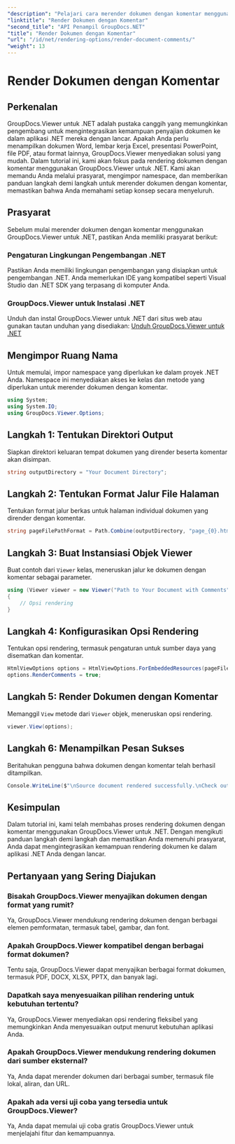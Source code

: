 ```yaml
---
"description": "Pelajari cara merender dokumen dengan komentar menggunakan GroupDocs.Viewer untuk .NET. Ikuti panduan langkah demi langkah kami untuk integrasi yang lancar."
"linktitle": "Render Dokumen dengan Komentar"
"second_title": "API Penampil GroupDocs.NET"
"title": "Render Dokumen dengan Komentar"
"url": "/id/net/rendering-options/render-document-comments/"
"weight": 13
---
```


# Render Dokumen dengan Komentar

## Perkenalan
GroupDocs.Viewer untuk .NET adalah pustaka canggih yang memungkinkan pengembang untuk mengintegrasikan kemampuan penyajian dokumen ke dalam aplikasi .NET mereka dengan lancar. Apakah Anda perlu menampilkan dokumen Word, lembar kerja Excel, presentasi PowerPoint, file PDF, atau format lainnya, GroupDocs.Viewer menyediakan solusi yang mudah.
Dalam tutorial ini, kami akan fokus pada rendering dokumen dengan komentar menggunakan GroupDocs.Viewer untuk .NET. Kami akan memandu Anda melalui prasyarat, mengimpor namespace, dan memberikan panduan langkah demi langkah untuk merender dokumen dengan komentar, memastikan bahwa Anda memahami setiap konsep secara menyeluruh.
## Prasyarat
Sebelum mulai merender dokumen dengan komentar menggunakan GroupDocs.Viewer untuk .NET, pastikan Anda memiliki prasyarat berikut:
### Pengaturan Lingkungan Pengembangan .NET
Pastikan Anda memiliki lingkungan pengembangan yang disiapkan untuk pengembangan .NET. Anda memerlukan IDE yang kompatibel seperti Visual Studio dan .NET SDK yang terpasang di komputer Anda.
### GroupDocs.Viewer untuk Instalasi .NET
Unduh dan instal GroupDocs.Viewer untuk .NET dari situs web atau gunakan tautan unduhan yang disediakan:
[Unduh GroupDocs.Viewer untuk .NET](https://releases.groupdocs.com/viewer/net/)

## Mengimpor Ruang Nama
Untuk memulai, impor namespace yang diperlukan ke dalam proyek .NET Anda. Namespace ini menyediakan akses ke kelas dan metode yang diperlukan untuk merender dokumen dengan komentar.
```csharp
using System;
using System.IO;
using GroupDocs.Viewer.Options;
```

## Langkah 1: Tentukan Direktori Output
Siapkan direktori keluaran tempat dokumen yang dirender beserta komentar akan disimpan.
```csharp
string outputDirectory = "Your Document Directory";
```
## Langkah 2: Tentukan Format Jalur File Halaman
Tentukan format jalur berkas untuk halaman individual dokumen yang dirender dengan komentar.
```csharp
string pageFilePathFormat = Path.Combine(outputDirectory, "page_{0}.html");
```
## Langkah 3: Buat Instansiasi Objek Viewer
Buat contoh dari `Viewer` kelas, meneruskan jalur ke dokumen dengan komentar sebagai parameter.
```csharp
using (Viewer viewer = new Viewer("Path to Your Document with Comments"))
{
    // Opsi rendering
}
```
## Langkah 4: Konfigurasikan Opsi Rendering
Tentukan opsi rendering, termasuk pengaturan untuk sumber daya yang disematkan dan komentar.
```csharp
HtmlViewOptions options = HtmlViewOptions.ForEmbeddedResources(pageFilePathFormat);
options.RenderComments = true;
```
## Langkah 5: Render Dokumen dengan Komentar
Memanggil `View` metode dari `Viewer` objek, meneruskan opsi rendering.
```csharp
viewer.View(options);
```
## Langkah 6: Menampilkan Pesan Sukses
Beritahukan pengguna bahwa dokumen dengan komentar telah berhasil ditampilkan.
```csharp
Console.WriteLine($"\nSource document rendered successfully.\nCheck output in {outputDirectory}.");
```

## Kesimpulan
Dalam tutorial ini, kami telah membahas proses rendering dokumen dengan komentar menggunakan GroupDocs.Viewer untuk .NET. Dengan mengikuti panduan langkah demi langkah dan memastikan Anda memenuhi prasyarat, Anda dapat mengintegrasikan kemampuan rendering dokumen ke dalam aplikasi .NET Anda dengan lancar.
## Pertanyaan yang Sering Diajukan
### Bisakah GroupDocs.Viewer menyajikan dokumen dengan format yang rumit?
Ya, GroupDocs.Viewer mendukung rendering dokumen dengan berbagai elemen pemformatan, termasuk tabel, gambar, dan font.
### Apakah GroupDocs.Viewer kompatibel dengan berbagai format dokumen?
Tentu saja, GroupDocs.Viewer dapat menyajikan berbagai format dokumen, termasuk PDF, DOCX, XLSX, PPTX, dan banyak lagi.
### Dapatkah saya menyesuaikan pilihan rendering untuk kebutuhan tertentu?
Ya, GroupDocs.Viewer menyediakan opsi rendering fleksibel yang memungkinkan Anda menyesuaikan output menurut kebutuhan aplikasi Anda.
### Apakah GroupDocs.Viewer mendukung rendering dokumen dari sumber eksternal?
Ya, Anda dapat merender dokumen dari berbagai sumber, termasuk file lokal, aliran, dan URL.
### Apakah ada versi uji coba yang tersedia untuk GroupDocs.Viewer?
Ya, Anda dapat memulai uji coba gratis GroupDocs.Viewer untuk menjelajahi fitur dan kemampuannya.